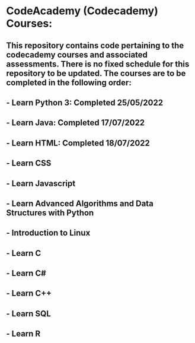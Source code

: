 # CodeAcademy (Codecademy) Courses:

## This repository contains code pertaining to the codecademy courses and associated assessments. There is no fixed schedule for this repository to be updated. The courses are to be completed in the following order:
## - Learn Python 3: Completed 25/05/2022
## - Learn Java: Completed 17/07/2022
## - Learn HTML: Completed 18/07/2022
## - Learn CSS
## - Learn Javascript
## - Learn Advanced Algorithms and Data Structures with Python
## - Introduction to Linux
## - Learn C
## - Learn C#
## - Learn C++
## - Learn SQL
## - Learn R